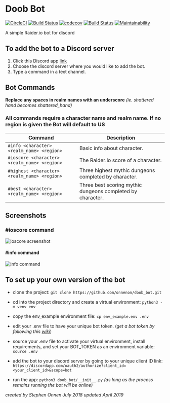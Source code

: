 # Doob Bot

[![CircleCI](https://circleci.com/gh/onnenon/doob_bot.svg?style=svg)](https://circleci.com/gh/onnenon/doob_bot)
[![Build Status](https://travis-ci.org/onnenon/doob_bot.svg?branch=master)](https://travis-ci.org/onnenon/doob_bot)
[![codecov](https://codecov.io/gh/onnenon/doob_bot/branch/master/graph/badge.svg)](https://codecov.io/gh/onnenon/doob_bot)
[![Build Status](https://cloud.drone.io/api/badges/onnenon/doob_bot/status.svg)](https://cloud.drone.io/onnenon/doob_bot)
[![Maintainability](https://api.codeclimate.com/v1/badges/673d65713d212728cd2c/maintainability)](https://codeclimate.com/github/onnenon/doob_bot/maintainability)

A simple Raider.io bot for discord

## To add the bot to a Discord server

1. Click this Discord app [link](https://discordapp.com/oauth2/authorize?client_id=447202191909060613&scope=bot)
2. Choose the discord server where you would like to add the bot.
3. Type a command in a text channel.

## Bot Commands

**Replace any spaces in realm names with an underscore** _(ie. shattered hand becomes shattered_hand)_

### All commands require a character name and realm name. If no region is given the Bot will default to US

| Command                                      | Description                                                |
| -------------------------------------------- | ---------------------------------------------------------- |
| `#info <character> <realm_name> <region>`    | Basic info about character.                                |
| `#ioscore <character> <realm_name> <region>` | The Raider.io score of a character.                        |
| `#highest <character> <realm_name> <region>` | Three highest mythic dungeons completed by character.      |
| `#best <character> <realm_name> <region>`    | Three best scoring mythic dungeons completed by character. |

## Screenshots

### #ioscore command

![ioscore screenshot](media/ioscore_screen.png)

#### #info command

![info command](media/info_screen.png)

## To set up your own version of the bot

- clone the project: `git clone https://github.com/onnenon/doob_bot.git`

- cd into the project directory and create a virtual environment: `python3 -m venv env`

- copy the env_example environment file: `cp env_example.env .env`

- edit your .env file to have your unique bot token. (_get a bot token by following this [wiki](https://github.com/reactiflux/discord-irc/wiki/Creating-a-discord-bot-&-getting-a-token)_)

- source your .env file to activate your virtual environment, install requirements, and set your BOT_TOKEN as an environment variable: `source .env`

- add the bot to your discord server by going to your unique client ID link: `https://discordapp.com/oauth2/authorize?client_id=<your_client_id>&scope=bot`

- run the app: `python3 doob_bot/__init__.py` _(as long as the process remains running the bot will be online)_

_created by Stephen Onnen July 2018_
_updated April 2019_
